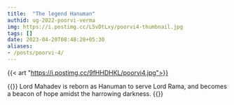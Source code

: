 ```yaml
---
title:  "The legend Hanuman"
authid: ug-2022-poorvi-verma
img: https://i.postimg.cc/L5vDtLxy/poorvi4-thumbnail.jpg
tags: []
date: 2023-04-20T08:48:28+05:30
aliases:
- /posts/poorvi-4/
---
```


{{< art "https://i.postimg.cc/9fHHDHKL/poorvi4.jpg">}}

{{<quote>}}
Lord Mahadev is reborn as Hanuman to serve Lord Rama, and becomes a beacon of hope amidst the harrowing darkness.
{{</quote>}}